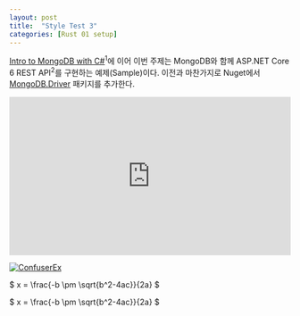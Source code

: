 ```yaml
---
layout: post
title:  "Style Test 3"
categories: [Rust 01 setup]
---
```


[Intro to MongoDB with C#](https://msjo.kr/2020/04/12/1/)<sup>1</sup>에 이어 이번 주제는 MongoDB와 함께 ASP.NET Core 6 REST API<sup>2</sup>를 구현하는 예제(Sample)이다. 이전과 마찬가지로 Nuget에서 [MongoDB.Driver](https://www.nuget.org/packages/MongoDB.Driver) 패키지를 추가한다.

<!--more-->

<div style="position: relative; width: 100%; height: 0; padding-bottom: 56.25%;">
<iframe style="position: absolute; top: 0; left: 0; width: 100%; height: 100%;" src="https://www.youtube.com/embed/zF34dRivLOw" frameborder="0" allowfullscreen></iframe>
</div>

[![ConfuserEx](https://msjo.kr/img/2019-11-20-1.jpg)](https://github.com/mkaring/ConfuserEx)

 <p>$ x = \frac{-b \pm \sqrt{b^2-4ac}}{2a} $</p>
 
 $ 
 x = \frac{-b \pm \sqrt{b^2-4ac}}{2a}
 $

